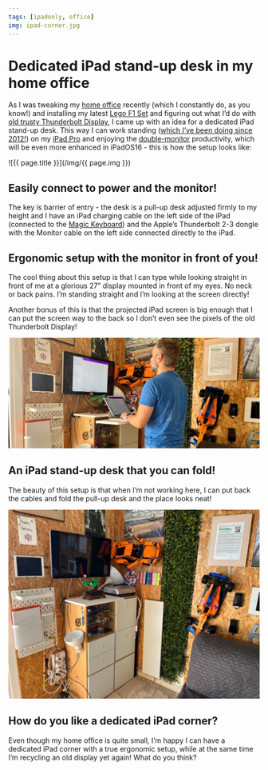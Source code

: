 ```yaml
---
tags: [ipadonly, office]
img: ipad-corner.jpg
---
```


# Dedicated iPad stand-up desk in my home office

As I was tweaking my [home office](/office) recently (which I constantly do, as you know!) and installing my latest [Lego F1 Set](/mclaren) and figuring out what I’d do with [old trusty Thunderbolt Display](/thunderbolt), I came up with an idea for a dedicated iPad stand-up desk. This way I can work standing ([which I’ve been doing since 2012!]()) on my [iPad Pro](/ipad13pro) and enjoying the [double-monitor]() productivity, which will be even more enhanced in iPadOS16 - this is how the setup looks like:

<!--More-->

![{{ page.title }}](/img/{{ page.img }})

## Easily connect to power and the monitor!

The key is barrier of entry - the desk is a pull-up desk adjusted firmly to my height and I have an iPad charging cable on the left side of the iPad (connected to the [Magic Keyboard](/magic/)) and the Apple’s Thunderbolt 2-3 dongle with the Monitor cable on the left side connected directly to the iPad.

## Ergonomic setup with the monitor in front of you!

The cool thing about this setup is that I can type while looking straight in front of me at a glorious 27” display mounted in front of my eyes. No neck or back pains. I’m standing straight and I’m looking at the screen directly!

Another bonus of this is that the projected iPad screen is big enough that I can put the screen way to the back so I don’t even see the pixels of the old Thunderbolt Display!

![{{ page.title }} 2 ergonomic](/img/ipad-corner-2.jpg)

## An iPad stand-up desk that you can fold!

The beauty of this setup is that when I’m not working here, I can put back the cables and fold the pull-up desk and the place looks neat!

![{{ page.title }} 3 folded](/img/ipad-corner-3.jpg)

## How do you like a dedicated iPad corner?

Even though my home office is quite small, I’m happy I can have a dedicated iPad corner with a true ergonomic setup, while at the same time I’m recycling an old display yet again! What do you think?

[n]: https://michael.gratis/nozbe